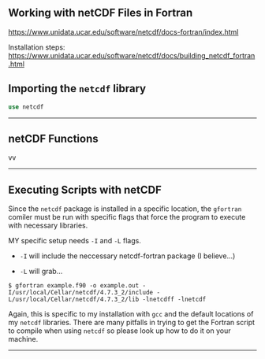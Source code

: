 ## Working with netCDF Files in Fortran

https://www.unidata.ucar.edu/software/netcdf/docs-fortran/index.html

Installation steps: https://www.unidata.ucar.edu/software/netcdf/docs/building_netcdf_fortran.html

## Importing the ```netcdf``` library

```fortran
use netcdf
```
---

## netCDF Functions

vv

---

## Executing Scripts with netCDF

Since the ```netcdf``` package is installed in a specific location, the ```gfortran``` comiler must be run with specific flags that force the program to execute with necessary libraries. 

MY specific setup needs ```-I``` and ```-L``` flags.

* ```-I``` will include the neccessary netcdf-fortran package (I believe...)

* ```-L``` will grab...

```shell
$ gfortran example.f90 -o example.out -I/usr/local/Cellar/netcdf/4.7.3_2/include -L/usr/local/Cellar/netcdf/4.7.3_2/lib -lnetcdff -lnetcdf
```
Again, this is specific to my installation with ```gcc``` and the default locations of my ```netcdf``` libraries. There are many pitfalls in trying to get the Fortran script to compile when using ```netcdf``` so please look up how to do it on your machine.

---




